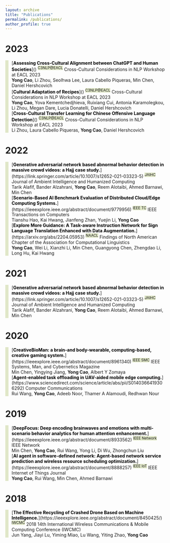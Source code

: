 ```yaml
---
layout: archive
title: "Publications"
permalink: /publications/
author_profile: true
---
```


# 2023

<div style="border-left: 10px solid #e0e7c8; padding-left: 10px;">
[<font style="margin: 0;font-weight: bold;font-style: normal;color: black;">Assessing Cross-Cultural Alignment between ChatGPT and Human Societies</font>]() <sup><font style="background: #e0e7c8">C3NLP@EACL</font></sup>      
<font style="margin: 0;font-size: 14px;">Cross-Cultural Considerations in NLP Workshop at EACL 2023<br></font>            
<font style="margin: 0;font-size: 14px;"><b>Yong Cao</b>, Li Zhou, Seolhwa Lee, Laura Cabello Piqueras, Min Chen, Daniel Hershcovich</font>         
</div>

<div style="border-left: 10px solid #e0e7c8; padding-left: 10px;">
[<font style="font-weight: bold;font-style: normal;color: black;">Cultural Adaptation of Recipes</font>]() <sup><font style="background: #e0e7c8">C3NLP@EACL</font></sup>    
<font style="font-size: 14px;">Cross-Cultural Considerations in NLP Workshop at EACL 2023<br></font>     
<font style="font-size: 14px;"><b>Yong Cao</b>, Yova Kementchedjhieva, Ruixiang Cui, Antonia Karamolegkou, Li Zhou, Megan Dare, Lucia Donatelli, Daniel Hershcovich</font>  
</div>

<div style="border-left: 10px solid #e0e7c8; padding-left: 10px;">
[<font style="font-weight: bold;font-style: normal;color: black;">Cross-Cultural Transfer Learning for Chinese Offensive Language Detection</font>]() <sup><font style="background: #e0e7c8">C3NLP@EACL</font></sup>    
<font style="font-size: 14px;">Cross-Cultural Considerations in NLP Workshop at EACL 2023<br></font>     
<font style="font-size: 14px;">Li Zhou, Laura Cabello Piqueras, <b>Yong Cao</b>, Daniel Hershcovich</font>  
</div>

# 2022

<div style="border-left: 10px solid #e0e7c8; padding-left: 10px;">
[<font style="font-weight: bold;font-style: normal;color: black;">Generative adversarial network based abnormal behavior detection in massive crowd videos: a Hajj case study.</font>](https://link.springer.com/article/10.1007/s12652-021-03323-5) <sup><font style="background: #e0e7c8">JAIHC</font></sup>    
<font style="font-size: 14px;">Journal of Ambient Intelligence and Humanized Computing<br></font>     
<font style="font-size: 14px;">Tarik Alafif, Bander Alzahrani, <b>Yong Cao</b>, Reem Alotaibi, Ahmed Barnawi, Min Chen</font>  
</div>

<div style="border-left: 10px solid #e0e7c8; padding-left: 10px;">
[<font style="font-weight: bold;font-style: normal;color: black;">Scenario-Based AI Benchmark Evaluation of Distributed Cloud/Edge Computing Systems.</font>](https://ieeexplore.ieee.org/abstract/document/9779956) <sup><font style="background: #e0e7c8">IEEE TC</font></sup>    
<font style="font-size: 14px;">IEEE Transactions on Computers<br></font>     
<font style="font-size: 14px;">Tianshu Hao, Kai Hwang, Jianfeng Zhan, Yuejin Li, <b>Yong Cao</b></font>  
</div>

<div style="border-left: 10px solid #e0e7c8; padding-left: 10px;">
[<font style="font-weight: bold;font-style: normal;color: black;">Explore More Guidance: A Task-aware Instruction Network for Sign Language Translation Enhanced with Data Augmentation.</font>](https://arxiv.org/abs/2204.05953) <sup><font style="background: #e0e7c8">NAACL</font></sup>    
<font style="font-size: 14px;">Findings of North American Chapter of the Association for Computational Linguistics<br></font>     
<font style="font-size: 14px;"><b>Yong Cao</b>, Wei Li, Xianzhi Li, Min Chen, Guangyong Chen, Zhengdao Li, Long Hu, Kai Hwang</font>  
</div>

# 2021

<div style="border-left: 10px solid #e0e7c8; padding-left: 10px;">
[<font style="font-weight: bold;font-style: normal;color: black;">Generative adversarial network based abnormal behavior detection in massive crowd videos: a Hajj case study.</font>](https://link.springer.com/article/10.1007/s12652-021-03323-5) <sup><font style="background: #e0e7c8">JAIHC</font></sup>    
<font style="font-size: 14px;">Journal of Ambient Intelligence and Humanized Computing<br></font>     
<font style="font-size: 14px;">Tarik Alafif, Bander Alzahrani, <b>Yong Cao</b>, Reem Alotaibi, Ahmed Barnawi, Min Chen</font>  
</div>

# 2020

<div style="border-left: 10px solid #e0e7c8; padding-left: 10px;">
[<font style="font-weight: bold;font-style: normal;color: black;">CreativeBioMan: a brain-and body-wearable, computing-based, creative gaming system.</font>](https://ieeexplore.ieee.org/abstract/document/8961340) <sup><font style="background: #e0e7c8">IEEE SMC</font></sup>    
<font style="font-size: 14px;">IEEE Systems, Man, and Cybernetics Magazine<br></font>     
<font style="font-size: 14px;">Min Chen, Yingying Jiang, <b>Yong Cao</b>, Albert Y Zomaya</font>  
</div>

<div style="border-left: 10px solid #e0e7c8; padding-left: 10px;">
[<font style="font-weight: bold;font-style: normal;color: black;">Agent-enabled task offloading in UAV-aided mobile edge computing.</font>](https://www.sciencedirect.com/science/article/abs/pii/S0140366419306292)    
<font style="font-size: 14px;">Computer Communications<br></font>     
<font style="font-size: 14px;">Rui Wang, <b>Yong Cao</b>, Adeeb Noor, Thamer A Alamoudi, Redhwan Nour</font>  
</div>

# 2019

<div style="border-left: 10px solid #e0e7c8; padding-left: 10px;">
[<font style="font-weight: bold;font-style: normal;color: black;">DeepFocus: Deep encoding brainwaves and emotions with multi-scenario behavior analytics for human attention enhancement.</font>](https://ieeexplore.ieee.org/abstract/document/8933562) <sup><font style="background: #e0e7c8">IEEE Network</font></sup>    
<font style="font-size: 14px;">IEEE Network<br></font>     
<font style="font-size: 14px;">Min Chen, <b>Yong Cao</b>, Rui Wang, Yong Li, Di Wu, Zhongchun Liu</font>  
</div>

<div style="border-left: 10px solid #e0e7c8; padding-left: 10px;">
[<font style="font-weight: bold;font-style: normal;color: black;">AI agent in software-defined network: Agent-based network service prediction and wireless resource scheduling optimization.</font>](https://ieeexplore.ieee.org/abstract/document/8888257) <sup><font style="background: #e0e7c8">IEEE IoT</font></sup>    
<font style="font-size: 14px;">IEEE Internet of Things Journal<br></font>     
<font style="font-size: 14px;"><b>Yong Cao</b>, Rui Wang, Min Chen, Ahmed Barnawi</font>  
</div>

# 2018

<div style="border-left: 10px solid #e0e7c8; padding-left: 10px;">
[<font style="font-weight: bold;font-style: normal;color: black;">The Effective Recycling of Crashed Drone Based on Machine Intelligence.</font>](https://ieeexplore.ieee.org/abstract/document/8450425/) <sup><font style="background: #e0e7c8">IWCMC</font></sup>    
<font style="font-size: 14px;">2018 14th International Wireless Communications & Mobile Computing Conference (IWCMC)<br></font>     
<font style="font-size: 14px;">Jun Yang, Jiayi Lu, Yiming Miao, Lu Wang, Yiting Zhao, <b>Yong Cao</b></font>  
</div>